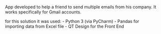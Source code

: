 App developed to help a friend to send multiple emails from his company.
It works specifically for Gmail accounts.

for this solution it was used:
    - Python 3 (via PyCharm)
    - Pandas for importing data from Excel file
    - QT Design for the Front End
